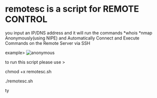 # remotesc is a script for REMOTE CONTROL
you input an IP/DNS address and it will run the commands 
*whois
*nmap
Anonymously(using NIPE) and Automatically Connect and Execute Commands on the Remote Server via SSH


example>
![anonymous](https://github.com/Cyclop2K/remotesc/assets/137298756/c0dcba7a-5a14-4c45-b6a0-0140cbd8eebf)


to run this script please use >

chmod +x remotesc.sh

./remotesc.sh

ty
